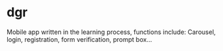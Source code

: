 # dgr
Mobile app written in the learning process, functions include: Carousel, login, registration, form verification, prompt box...
